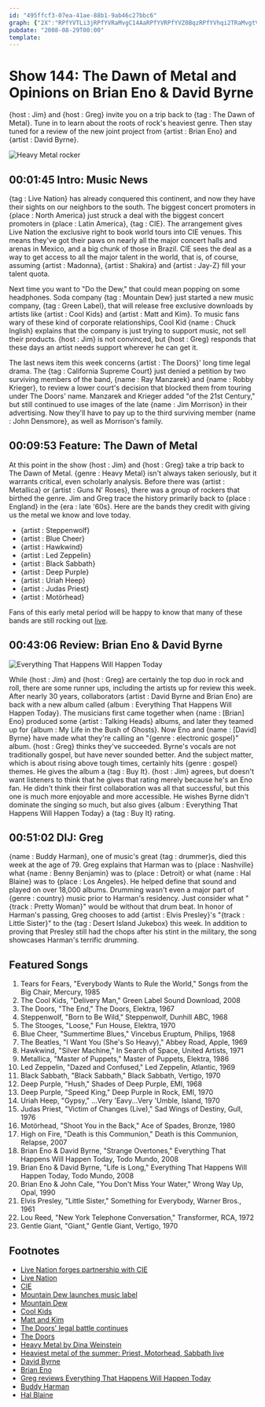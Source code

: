 ```yaml
---
id: "495ffcf3-07ea-41ae-88b1-9ab46c27bbc6"
graph: {"2X":"RPfYVTLi3jRPfYVRaMvgC14AaRPfYVRPfYVZ0BqzRPfYVhqi2TRaMvgtVbKNBLcgCyNARHI9FfNyNARHhADvayNARHI9FfNINy5s1DXM2IPT7P1DXM2hZ38m1DXM2at5pK1DXM2jqD4M1DXM2y2oFa","GH":"","1ZU":"97qipX6cfd97qipBHm1GFcew0GhzrIFcew0cMXwhFcew0PW9DH1scfdFcew01scfd97qip1scfdBGi7f1scfdWKyg4BLCzxcMXwhBLCzxPW9DH","2D2":"BA30AR642QBA30ABGabn7q8hCBA30A4EuLulECOwBCOKDuFfRS7q8hC9o8VhR642Qt7ySx"}
pubdate: "2008-08-29T00:00"
template: 
---
```






# Show 144: The Dawn of Metal and Opinions on Brian Eno & David Byrne

{host : Jim} and {host : Greg} invite you on a trip back to {tag : The Dawn of Metal}. Tune in to learn about the roots of rock's heaviest genre. Then stay tuned for a review of the new joint project from {artist : Brian Eno} and {artist : David Byrne}.

![Heavy Metal rocker](https://static.soundopinions.org/images/2008/heavy_metal.jpg)



## 00:01:45 Intro: Music News

{tag : Live Nation} has already conquered this continent, and now they have their sights on our neighbors to the south. The biggest concert promoters in {place : North America} just struck a deal with the biggest concert promoters in {place : Latin America}, {tag : CIE}. The arrangement gives Live Nation the exclusive right to book world tours into CIE venues. This means they've got their paws on nearly all the major concert halls and arenas in Mexico, and a big chunk of those in Brazil. CIE sees the deal as a way to get access to all the major talent in the world, that is, of course, assuming {artist : Madonna}, {artist : Shakira} and {artist : Jay-Z} fill your talent quota.

Next time you want to "Do the Dew," that could mean popping on some headphones. Soda company {tag : Mountain Dew} just started a new music company, {tag : Green Label}, that will release free exclusive downloads by artists like {artist : Cool Kids} and {artist : Matt and Kim}. To music fans wary of these kind of corporate relationships, Cool Kid {name : Chuck Inglish} explains that the company is just trying to support music, not sell their products. {host : Jim} is not convinced, but {host : Greg} responds that these days an artist needs support wherever he can get it.

The last news item this week concerns {artist : The Doors}' long time legal drama. The {tag : California Supreme Court} just denied a petition by two surviving members of the band, {name : Ray Manzarek} and {name : Robby Krieger}, to review a lower court's decision that blocked them from touring under The Doors' name. Manzarek and Krieger added "of the 21st Century," but still continued to use images of the late {name : Jim Morrison} in their advertising. Now they'll have to pay up to the third surviving member {name : John Densmore}, as well as Morrison's family.



## 00:09:53 Feature: The Dawn of Metal

At this point in the show {host : Jim} and {host : Greg} take a trip back to The Dawn of Metal. {genre : Heavy Metal} isn't always taken seriously, but it warrants critical, even scholarly analysis. Before there was {artist : Metallica} or {artist : Guns N' Roses}, there was a group of rockers that birthed the genre. Jim and Greg trace the history primarily back to {place : England} in the {era : late '60s}. Here are the bands they credit with giving us the metal we know and love today.

- {artist : Steppenwolf}
- {artist : Blue Cheer}
- {artist : Hawkwind}
- {artist : Led Zeppelin}
- {artist : Black Sabbath}
- {artist : Deep Purple}
- {artist : Uriah Heep}
- {artist : Judas Priest}
- {artist : Motörhead}

Fans of this early metal period will be happy to know that many of these bands are still rocking out [live](http://leisureblogs.chicagotribune.com/turn_it_up/2008/08/heaviest-metal.html).



## 00:43:06 Review: Brian Eno & David Byrne

![Everything That Happens Will Happen Today](https://static.soundopinions.org/assets/144/1ZU0.jpg)

While {host : Jim} and {host : Greg} are certainly the top duo in rock and roll, there are some runner ups, including the artists up for review this week. After nearly 30 years, collaborators {artist : David Byrne and Brian Eno} are back with a new album called {album : Everything That Happens Will Happen Today}. The musicians first came together when {name : [Brian] Eno} produced some {artist : Talking Heads} albums, and later they teamed up for {album : My Life in the Bush of Ghosts}. Now Eno and {name : [David] Byrne} have made what they're calling an "{genre : electronic gospel}" album. {host : Greg} thinks they've succeeded. Byrne's vocals are not traditionally gospel, but have never sounded better. And the subject matter, which is about rising above tough times, certainly hits {genre : gospel} themes. He gives the album a {tag : Buy It}. {host : Jim} agrees, but doesn't want listeners to think that he gives that rating merely because he's an Eno fan. He didn't think their first collaboration was all that successful, but this one is much more enjoyable and more accessible. He wishes Byrne didn't dominate the singing so much, but also gives {album : Everything That Happens Will Happen Today} a {tag : Buy It} rating.



## 00:51:02 DIJ: Greg

{name : Buddy Harman}, one of music's great {tag : drummer}s, died this week at the age of 79. Greg explains that Harman was to {place : Nashville} what {name : Benny Benjamin} was to {place : Detroit} or what {name : Hal Blaine} was to {place : Los Angeles}. He helped define that sound and played on over 18,000 albums. Drumming wasn't even a major part of {genre : country} music prior to Harman's residency. Just consider what "{track : Pretty Woman}" would be without that drum beat. In honor of Harman's passing, Greg chooses to add {artist : Elvis Presley}'s "{track : Little Sister}" to the {tag : Desert Island Jukebox} this week. In addition to proving that Presley still had the chops after his stint in the military, the song showcases Harman's terrific drumming.



## Featured Songs

1. Tears for Fears, "Everybody Wants to Rule the World," Songs from the Big Chair, Mercury, 1985
2. The Cool Kids, "Delivery Man," Green Label Sound Download, 2008
3. The Doors, "The End," The Doors, Elektra, 1967
4. Steppenwolf, "Born to Be Wild," Steppenwolf, Dunhill ABC, 1968
5. The Stooges, "Loose," Fun House, Elektra, 1970
6. Blue Cheer, "Summertime Blues," Vincebus Eruptum, Philips, 1968
7. The Beatles, "I Want You (She's So Heavy)," Abbey Road, Apple, 1969
8. Hawkwind, "Silver Machine," In Search of Space, United Artists, 1971
9. Metallica, "Master of Puppets," Master of Puppets, Elektra, 1986
10. Led Zeppelin, "Dazed and Confused," Led Zeppelin, Atlantic, 1969
11. Black Sabbath, "Black Sabbath," Black Sabbath, Vertigo, 1970
12. Deep Purple, "Hush," Shades of Deep Purple, EMI, 1968
13. Deep Purple, "Speed King," Deep Purple in Rock, EMI, 1970
14. Uriah Heep, "Gypsy," ...Very 'Eavy...Very 'Umble, Island, 1970
15. Judas Priest, "Victim of Changes (Live)," Sad Wings of Destiny, Gull, 1976
16. Motörhead, "Shoot You in the Back," Ace of Spades, Bronze, 1980
17. High on Fire, "Death is this Communion," Death is this Communion, Relapse, 2007
18. Brian Eno & David Byrne, "Strange Overtones," Everything That Happens Will Happen Today, Todo Mundo, 2008
19. Brian Eno & David Byrne, "Life is Long," Everything That Happens Will Happen Today, Todo Mundo, 2008
20. Brian Eno & John Cale, "You Don't Miss Your Water," Wrong Way Up, Opal, 1990
21. Elvis Presley, "Little Sister," Something for Everybody, Warner Bros., 1961
22. Lou Reed, "New York Telephone Conversation," Transformer, RCA, 1972
23. Gentle Giant, "Giant," Gentle Giant, Vertigo, 1970



## Footnotes

- [Live Nation forges partnership with CIE](http://www.wsj.com/articles/SB121928682327859299)
- [Live Nation](http://www.livenation.com/)
- [CIE](http://www.cie.com.mx/mx/)
- [Mountain Dew launches music label](http://www.wired.com/2008/08/caffeine-ocalpy/)
- [Mountain Dew](http://www.mountaindew.com/)
- [Cool Kids](http://www.coolxkids.com/)
- [Matt and Kim](http://www.mattandkimmusic.com/)
- [The Doors' legal battle continues](http://www.cbsnews.com/news/doors-legal-battle-the-end/)
- [The Doors](http://www.thedoors.com/)
- [Heavy Metal by Dina Weinstein](http://books.google.com/books?hl=en&id=D6tGaphXVlEC&dq=deena+weinstein&printsec=frontcover&source=web&ots=vgGXcHWcQU&sig=RGUgu5tuHYNtq544676sn-S2CJg&sa=X&oi=book_result&resnum=7&ct=result#PPP1,M1)
- [Heaviest metal of the summer: Priest, Motorhead, Sabbath live](http://leisureblogs.chicagotribune.com/turn_it_up/2008/08/heaviest-metal.html)
- [David Byrne](http://www.davidbyrne.com/)
- [Brian Eno](http://www.allmusic.com/cg/amg.dll?p=amg&sql=11:abfuxqe5ldhe)
- [Greg reviews Everything That Happens Will Happen Today](http://leisureblogs.chicagotribune.com/turn_it_up/2008/08/byrne-eno-reuni.html)
- [Buddy Harman](http://www.drummerworld.com/drummers/Buddy_Harman.html)
- [Hal Blaine](http://halblaine.com/)